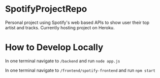 # SpotifyProjectRepo
Personal project using Spotify's web based APIs to show user their top artist and tracks. 
Currently hosting project on Heroku. 


# How to Develop Locally

In one terminal navigate to `/backend` and run `node app.js`

In one terminal navigate to `/frontend/spotify-frontend` and run `npm start`
